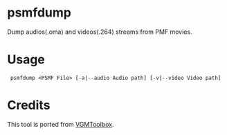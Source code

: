# psmfdump
 Dump audios(.oma) and videos(.264) streams from PMF movies.

 # Usage
``` shell
 psmfdump <PSMF File> [-a|--audio Audio path] [-v|--video Video path]
```

# Credits
This tool is ported from [VGMToolbox](https://sourceforge.net/p/vgmtoolbox).